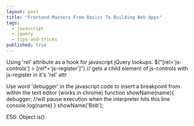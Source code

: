 ```yaml
---
layout: post
title: "Frontend Masters From Basics To Building Web Apps"
tags:
  - javascript
  - jquery
  - tips-and-tricks
published: true
---
```


Using 'rel' attribute as a hook for javascript jQuery lookups.
  $("[rel='js-controls'] > [rel*='js-register']") // gets a child element of js-controls with js-register in it's 'rel' attr

Use word 'debugger' in the javascript code to insert a breakpoint from within the text editor (works in chrome)
  function showName(name){
    debugger; //will pause execution when the interpreter hits this line
    console.log(name)
  }
  showName('Bob');

ES6: Object.is()
